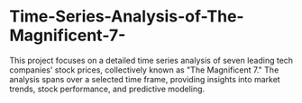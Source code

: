 # Time-Series-Analysis-of-The-Magnificent-7-
This project focuses on a detailed time series analysis of seven leading tech companies' stock prices, collectively known as "The Magnificent 7." The analysis spans over a selected time frame, providing insights into market trends, stock performance, and predictive modeling.
